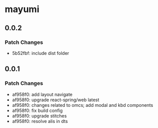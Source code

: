 # mayumi

## 0.0.2

### Patch Changes

- 5b52fbf: include dist folder

## 0.0.1

### Patch Changes

- af958f0: add layout navigate
- af958f0: upgrade react-spring/web latest
- af958f0: changes related to omcs; add modal and kbd components
- af958f0: fix build config
- af958f0: upgrade stitches
- af958f0: resolve alis in dts
